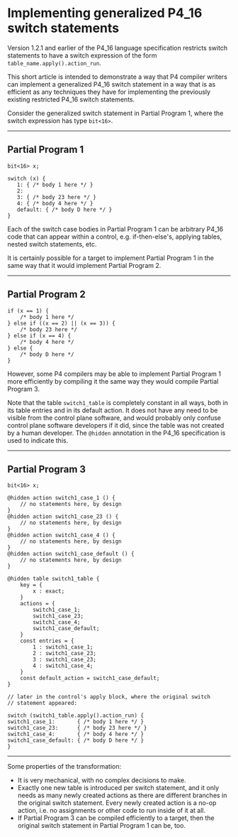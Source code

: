 # Implementing generalized P4_16 switch statements

Version 1.2.1 and earlier of the P4_16 language specification
restricts switch statements to have a switch expression of the form
`table_name.apply().action_run`.

This short article is intended to demonstrate a way that P4 compiler
writers can implement a generalized P4_16 switch statement in a way
that is as efficient as any techniques they have for implementing the
previously existing restricted P4_16 switch statements.

Consider the generalized switch statement in Partial Program 1, where
the switch expression has type `bit<16>`.

----------------------------------------------------------------------
Partial Program 1
----------------------------------------------------------------------
```
bit<16> x;

switch (x) {
   1: { /* body 1 here */ }
   2:
   3: { /* body 23 here */ }
   4: { /* body 4 here */ }
   default: { /* body D here */ }
}
```

Each of the switch case bodies in Partial Program 1 can be arbitrary
P4_16 code that can appear within a control, e.g. if-then-else's,
applying tables, nested switch statements, etc.

It is certainly possible for a target to implement Partial Program 1
in the same way that it would implement Partial Program 2.

----------------------------------------------------------------------
Partial Program 2
----------------------------------------------------------------------
```
if (x == 1) {
    /* body 1 here */
} else if ((x == 2) || (x == 3)) {
    /* body 23 here */
} else if (x == 4) {
    /* body 4 here */
} else {
    /* body D here */
}
```

However, some P4 compilers may be able to implement Partial Program 1
more efficiently by compiling it the same way they would compile
Partial Program 3.

Note that the table `switch1_table` is completely constant in all
ways, both in its table entries and in its default action.  It does
not have any need to be visible from the control plane software, and
would probably only confuse control plane software developers if it
did, since the table was not created by a human developer.  The
`@hidden` annotation in the P4_16 specification is used to indicate
this.

----------------------------------------------------------------------
Partial Program 3
----------------------------------------------------------------------
```
bit<16> x;

@hidden action switch1_case_1 () {
    // no statements here, by design
}
@hidden action switch1_case_23 () {
    // no statements here, by design
}
@hidden action switch1_case_4 () {
    // no statements here, by design
}
@hidden action switch1_case_default () {
    // no statements here, by design
}

@hidden table switch1_table {
    key = {
        x : exact;
    }
    actions = {
        switch1_case_1;
        switch1_case_23;
        switch1_case_4;
        switch1_case_default;
    }
    const entries = {
        1 : switch1_case_1;
        2 : switch1_case_23;
        3 : switch1_case_23;
        4 : switch1_case_4;
    }
    const default_action = switch1_case_default;
}

// later in the control's apply block, where the original switch
// statement appeared:

switch (switch1_table.apply().action_run) {
switch1_case_1:       { /* body 1 here */ }
switch1_case_23:      { /* body 23 here */ }
switch1_case_4:       { /* body 4 here */ }
switch1_case_default: { /* body D here */ }
}
```
----------------------------------------------------------------------

Some properties of the transformation:

+ It is very mechanical, with no complex decisions to make.
+ Exactly one new table is introduced per switch statement, and it
  only needs as many newly created actions as there are different
  branches in the original switch statement.  Every newly created
  action is a no-op action, i.e. no assignments or other code to run
  inside of it at all.
+ If Partial Program 3 can be compiled efficiently to a target, then
  the original switch statement in Partial Program 1 can be, too.
